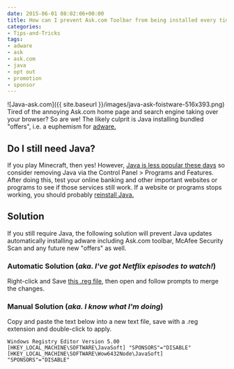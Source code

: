 ```yaml
---
date: 2015-06-01 08:02:06+00:00
title: How can I prevent Ask.com Toolbar from being installed every time Java is updated?
categories:
- Tips-and-Tricks
tags:
- adware
- ask
- ask.com
- java
- opt out
- promotion
- sponsor
---
```


![Java-ask.com]({{ site.baseurl }}/images/java-ask-foistware-516x393.png)
Tired of the annoying Ask.com home page and search engine taking over your browser? So are we!
The likely culprit is Java installing bundled "offers", i.e. a euphemism for [adware.](https://en.wikipedia.org/wiki/Adware)


## Do I still need Java?

If you play Minecraft, then yes! However, [Java is less popular these days](https://www.google.com/trends/explore#q=download%20java) so consider removing Java via the Control Panel > Programs and Features. After doing this, test your online banking and other important websites or programs to see if those services still work. If a website or programs stops working, you should probably [reinstall Java.](https://www.java.com)


## Solution

If you still require Java, the following solution will prevent Java updates automatically installing adware including Ask.com toolbar, McAfee Security Scan and any future new "offers" as well.


### Automatic Solution (_aka. I've got Netflix episodes to watch!_) 
Right-click and Save [this .reg file](https://itsolver.net/disable-java-adware.reg), then open and follow prompts to merge the changes.


### Manual Solution (_aka. I know what I'm doing_) 

Copy and paste the text below into a new text file, save with a .reg extension and double-click to apply.

```
Windows Registry Editor Version 5.00
[HKEY_LOCAL_MACHINE\SOFTWARE\JavaSoft] "SPONSORS"="DISABLE"
[HKEY_LOCAL_MACHINE\SOFTWARE\Wow6432Node\JavaSoft] "SPONSORS"="DISABLE"
```